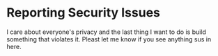 # Reporting Security Issues

I care about everyone's privacy and the last thing I want to do is build something that violates it. Pleast let me know if you see anything sus in here.